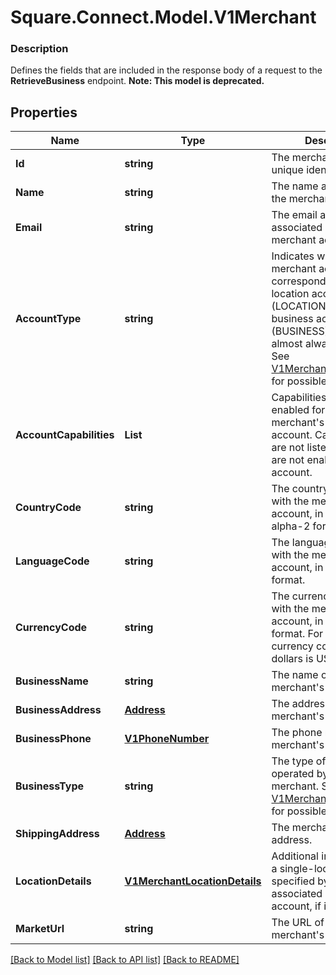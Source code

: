 # Square.Connect.Model.V1Merchant

### Description

Defines the fields that are included in the response body of a request to the **RetrieveBusiness** endpoint.
**Note: This model is deprecated.**

## Properties

Name | Type | Description | Notes
------------ | ------------- | ------------- | -------------
**Id** | **string** | The merchant account&#39;s unique identifier. | [optional] 
**Name** | **string** | The name associated with the merchant account. | [optional] 
**Email** | **string** | The email address associated with the merchant account. | [optional] 
**AccountType** | **string** | Indicates whether the merchant account corresponds to a single-location account (LOCATION) or a business account (BUSINESS). This value is almost always LOCATION. See [V1MerchantAccountType](#type-v1merchantaccounttype) for possible values | [optional] 
**AccountCapabilities** | **List<string>** | Capabilities that are enabled for the merchant&#39;s Square account. Capabilities that are not listed in this array are not enabled for the account. | [optional] 
**CountryCode** | **string** | The country associated with the merchant account, in ISO 3166-1-alpha-2 format. | [optional] 
**LanguageCode** | **string** | The language associated with the merchant account, in BCP 47 format. | [optional] 
**CurrencyCode** | **string** | The currency associated with the merchant account, in ISO 4217 format. For example, the currency code for US dollars is USD. | [optional] 
**BusinessName** | **string** | The name of the merchant&#39;s business. | [optional] 
**BusinessAddress** | [**Address**](Address.md) | The address of the merchant&#39;s business. | [optional] 
**BusinessPhone** | [**V1PhoneNumber**](V1PhoneNumber.md) | The phone number of the merchant&#39;s business. | [optional] 
**BusinessType** | **string** | The type of business operated by the merchant. See [V1MerchantBusinessType](#type-v1merchantbusinesstype) for possible values | [optional] 
**ShippingAddress** | [**Address**](Address.md) | The merchant&#39;s shipping address. | [optional] 
**LocationDetails** | [**V1MerchantLocationDetails**](V1MerchantLocationDetails.md) | Additional information for a single-location account specified by its associated business account, if it has one. | [optional] 
**MarketUrl** | **string** | The URL of the merchant&#39;s online store. | [optional] 



[[Back to Model list]](../README.md#documentation-for-models) [[Back to API list]](../README.md#documentation-for-api-endpoints) [[Back to README]](../README.md)

